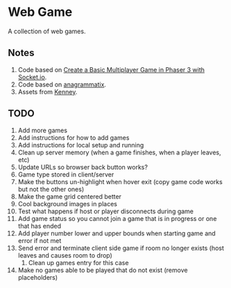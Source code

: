 # Web Game
A collection of web games.

## Notes
1. Code based on [Create a Basic Multiplayer Game in Phaser 3 with Socket.io](https://gamedevacademy.org/create-a-basic-multiplayer-game-in-phaser-3-with-socket-io-part-1/).
1. Code based on [anagrammatix](https://github.com/ericterpstra/anagrammatix).
1. Assets from [Kenney](https://kenney.nl/).

## TODO
1. Add more games
1. Add instructions for how to add games
1. Add instructions for local setup and running
1. Clean up server memory (when a game finishes, when a player leaves, etc)
1. Update URLs so browser back button works?
1. Game type stored in client/server
1. Make the buttons un-highlight when hover exit (copy game code works but not the other ones)
1. Make the game grid centered better
1. Cool background images in places
1. Test what happens if host or player disconnects during game
1. Add game status so you cannot join a game that is in progress or one that has ended
1. Add player number lower and upper bounds when starting game and error if not met
1. Send error and terminate client side game if room no longer exists (host leaves and causes room to drop)
   1. Clean up games entry for this case
1. Make no games able to be played that do not exist (remove placeholders)
